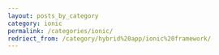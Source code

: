 ```yaml
---
layout: posts_by_category
category: ionic
permalink: /categories/ionic/
redriect_from: /category/hybrid%20app/ionic%20framework/
---
```

